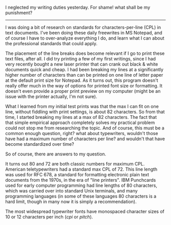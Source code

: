 I neglected my writing duties yesterday. For shame! what shall be my
punishment?

---

I was doing a bit of research on standards for characters-per-line (CPL) in 
text documents. I've been doing these daily freewrites in MS Notepad, and of 
course I have to over-analyze everything I do, and learn what I can about the 
professional standards that could apply.

The placement of the line breaks does become relevant if I go to print these
text files, after all. I did try printing a few of my first writings, since I
had very recently bought a new laser printer that can crank out black & white
documents quick and cheap. I had been breaking my lines at a significantly 
higher number of characters than can be printed on one line of letter paper 
at the default print size for Notepad. As it turns out, this program doesn't
really offer much in the way of options for printed font size or formatting.
It doesn't even provide a proper print preview on my computer (might be an
issue with the printer actually, I'm not sure).

What I learned from my initial test prints was that the max I can fit on one
line, without fiddling with print settings, is about 82 characters. So from 
that time, I started breaking my lines at a max of 82 characters. The fact
that that simple empirical approach completely solves my practical problem
could not stop me from researching the topic. And of course, this must be a 
common enough question, right? what about typewriters, wouldn't those have had
a maximum number of characters per line? and wouldn't that have become 
standardized over time?

So of course, there are answers to my question.

It turns out 80 and 72 are both classic numbers for maximum CPL. American
teletypewriters had a standard max CPL of 72. This line length was used for 
RFC 678, a standard for formatting electronic plain text documents from the 
1970s, in the era of "line printers". IBM Punchcards used for early
computer programming had line lengths of 80 characters, which was carried over
into standard Unix terminals, and many programming languages (in some of these
languages 80 characters is a hard limit, though in many now it is simply a 
recommendation).

The most widespread typewriter fonts have monospaced character sizes of 10 or
12 characters per inch (*cpi* or *pitch*).
